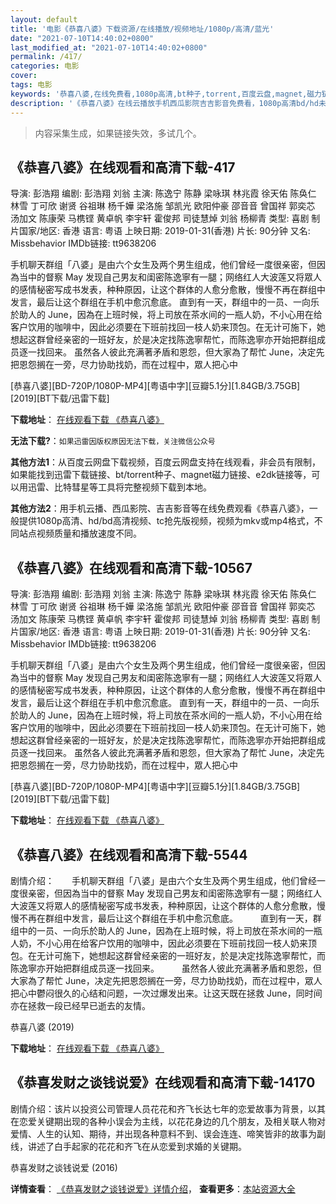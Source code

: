 ```yaml
---
layout: default
title: '电影《恭喜八婆》下载资源/在线播放/视频地址/1080p/高清/蓝光'
date: "2021-07-10T14:40:02+0800"
last_modified_at: "2021-07-10T14:40:02+0800"
permalink: /417/
categories: 电影
cover:
tags: 电影
keywords: '恭喜八婆,在线免费看,1080p高清,bt种子,torrent,百度云盘,magnet,磁力链,迅雷下载资源'
description: '《恭喜八婆》在线云播放手机西瓜影院吉吉影音免费看，1080p高清bd/hd未删减完整版和tc抢先枪版，mkv/mp4格式，附带bt/torrent种子、magnet/磁力链、百度云盘、网盘资源迅雷下载链接'
---
```


>内容采集生成，如果链接失效，多试几个。


## 《恭喜八婆》在线观看和高清下载-417

导演: 彭浩翔 编剧: 彭浩翔 刘翁 主演: 陈逸宁 陈静 梁咏琪 林兆霞 徐天佑 陈奂仁 林雪 丁可欣 谢贤 谷祖琳 杨千嬅 梁洛施 邹凯光 欧阳仲豪 邵音音 曾国祥 郭奕芯 汤加文 陈康荣 马槜铿 黄卓帆 李宇轩 霍俊邦 司徒慧焯 刘翁 杨柳青 类型: 喜剧 制片国家/地区: 香港 语言: 粤语 上映日期: 2019-01-31(香港) 片长: 90分钟 又名: Missbehavior IMDb链接: tt9638206

手机聊天群组「八婆」是由六个女生及两个男生组成，他们曾经一度很亲密，但因為当中的督察 May 发现自己男友和闺密陈逸寧有一腿；网络红人大波莲又将眾人的感情秘密写成书发表，种种原因，让这个群体的人愈分愈散，慢慢不再在群组中发言，最后让这个群组在手机中愈沉愈底。 直到有一天，群组中的一员、一向乐於助人的 June，因為在上班时候，将上司放在茶水间的一瓶人奶，不小心用在给客户饮用的咖啡中，因此必须要在下班前找回一枝人奶来顶包。在无计可施下，她想起这群曾经亲密的一班好友，於是决定找陈逸寧帮忙，而陈逸寧亦开始把群组成员逐一找回来。 虽然各人彼此充满著矛盾和恩怨，但大家為了帮忙 June，决定先把恩怨搁在一旁，尽力协助找奶，而在过程中，眾人把心中


[恭喜八婆][BD-720P/1080P-MP4][粤语中字][豆瓣5.1分][1.84GB/3.75GB][2019][BT下载/迅雷下载]

**下载地址**： [在线观看下载 《恭喜八婆》](https://www.btdx8.com/torrent/gxbp_2019.html) 


**无法下载?**：`如果迅雷因版权原因无法下载，关注微信公众号 `

**其他方法1**：从百度云网盘下载视频，百度云网盘支持在线观看，非会员有限制，如果能找到迅雷下载链接、bt/torrent种子、magnet磁力链接、e2dk链接等，可以用迅雷、比特彗星等工具将完整视频下载到本地。

**其他方法2**：用手机云播、西瓜影院、吉吉影音等在线免费观看《恭喜八婆》，一般提供1080p高清、hd/bd高清视频、tc抢先版视频，视频为mkv或mp4格式，不同站点视频质量和播放速度不同。


## 《恭喜八婆》在线观看和高清下载-10567

导演: 彭浩翔 编剧: 彭浩翔 刘翁 主演: 陈逸宁 陈静 梁咏琪 林兆霞 徐天佑 陈奂仁 林雪 丁可欣 谢贤 谷祖琳 杨千嬅 梁洛施 邹凯光 欧阳仲豪 邵音音 曾国祥 郭奕芯 汤加文 陈康荣 马槜铿 黄卓帆 李宇轩 霍俊邦 司徒慧焯 刘翁 杨柳青 类型: 喜剧 制片国家/地区: 香港 语言: 粤语 上映日期: 2019-01-31(香港) 片长: 90分钟 又名: Missbehavior IMDb链接: tt9638206

手机聊天群组「八婆」是由六个女生及两个男生组成，他们曾经一度很亲密，但因為当中的督察 May 发现自己男友和闺密陈逸寧有一腿；网络红人大波莲又将眾人的感情秘密写成书发表，种种原因，让这个群体的人愈分愈散，慢慢不再在群组中发言，最后让这个群组在手机中愈沉愈底。 直到有一天，群组中的一员、一向乐於助人的 June，因為在上班时候，将上司放在茶水间的一瓶人奶，不小心用在给客户饮用的咖啡中，因此必须要在下班前找回一枝人奶来顶包。在无计可施下，她想起这群曾经亲密的一班好友，於是决定找陈逸寧帮忙，而陈逸寧亦开始把群组成员逐一找回来。 虽然各人彼此充满著矛盾和恩怨，但大家為了帮忙 June，决定先把恩怨搁在一旁，尽力协助找奶，而在过程中，眾人把心中


[恭喜八婆][BD-720P/1080P-MP4][粤语中字][豆瓣5.1分][1.84GB/3.75GB][2019][BT下载/迅雷下载]

**下载地址**： [在线观看下载 《恭喜八婆》](https://www.btdx8.com/torrent/gxbp_2019.html) 


## 《恭喜八婆》在线观看和高清下载-5544

剧情介绍：　　手机聊天群组「八婆」是由六个女生及两个男生组成，他们曾经一度很亲密，但因為当中的督察 May 发现自己男友和闺密陈逸寧有一腿；网络红人大波莲又将眾人的感情秘密写成书发表，种种原因，让这个群体的人愈分愈散，慢慢不再在群组中发言，最后让这个群组在手机中愈沉愈底。  　　直到有一天，群组中的一员、一向乐於助人的 June，因為在上班时候，将上司放在茶水间的一瓶人奶，不小心用在给客户饮用的咖啡中，因此必须要在下班前找回一枝人奶来顶包。在无计可施下，她想起这群曾经亲密的一班好友，於是决定找陈逸寧帮忙，而陈逸寧亦开始把群组成员逐一找回来。  　　虽然各人彼此充满著矛盾和恩怨，但大家為了帮忙 June，决定先把恩怨搁在一旁，尽力协助找奶，而在过程中，眾人把心中鬱闷很久的心结和问题，一次过爆发出来。让这天既在拯救 June，同时间亦在拯救一段已经早已逝去的友情。


恭喜八婆 (2019)

**下载地址**： [在线观看下载 《恭喜八婆》](https://www.btbtdy.me/btdy/dy16099.html) 


## 《恭喜发财之谈钱说爱》在线观看和高清下载-14170

剧情介绍：该片以投资公司管理人员花花和齐飞长达七年的恋爱故事为背景，以其在恋爱关键期出现的各种小误会为主线，以花花身边的几个朋友，及相关联人物对爱情、人生的认知、期待，并出现各种意料不到、误会连连、啼笑皆非的故事为副线，讲述了白手起家的花花和齐飞在从恋爱到求婚的关键期。


恭喜发财之谈钱说爱 (2016)

**详情查看**： [《恭喜发财之谈钱说爱》详情介绍](/movie/14170/)， **查看更多**：[本站资源大全](/movie/t/all/)

